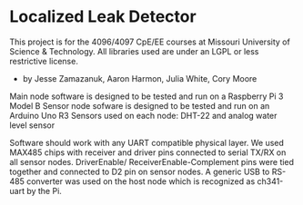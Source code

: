 # Localized Leak Detector
This project is for the 4096/4097 CpE/EE courses at Missouri University of Science & Technology.
All libraries used are under an LGPL or less restrictive license.
- by Jesse Zamazanuk, Aaron Harmon, Julia White, Cory Moore

Main node software is designed to be tested and run on a Raspberry Pi 3 Model B
Sensor node sofware is designed to be tested and run on an Arduino Uno R3
Sensors used on each node: DHT-22 and analog water level sensor

Software should work with any UART compatible physical layer.
We used MAX485 chips with receiver and driver pins connected to serial TX/RX on all sensor nodes.
DriverEnable/ ReceiverEnable-Complement pins were tied together and connected to D2 pin on sensor nodes.
A generic USB to RS-485 converter was used on the host node which is recognized as ch341-uart by the Pi.
